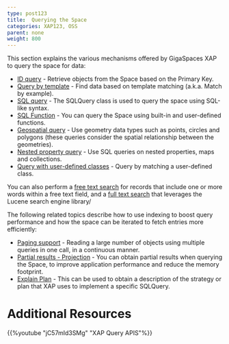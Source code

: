 ```yaml
---
type: post123
title:  Querying the Space
categories: XAP123, OSS
parent: none
weight: 800
---
```






 This section explains the various mechanisms offered by GigaSpaces XAP to query the space for data:
 
- [ID query](./query-by-id.html) - Retrieve objects from the Space based on the Primary Key.
- [Query by template](./query-template-matching.html) - Find data based on template matching (a.k.a. Match by example).
- [SQL query](./query-sql.html) - The SQLQuery class is used to query the space using SQL-like syntax.
- [SQL Function](./query-sql-function.html) - You can query the Space using built-in and user-defined functions.
- [Geospatial query](./query-geospatial.html) - Use geometry data types such as points, circles and polygons (these queries consider the spatial relationship between the geometries).
- [Nested property query](./query-nested-properties.html) - Use SQL queries on nested properties, maps and collections.
- [Query with user-defined classes](./query-user-defined-classes.html) - Query by matching a user-defined class. 
 
You can also perform a [free text search](./query-free-text-search.html) for records that include one or more words within a free text field, and a [full text search](./query-full-text-search.html) that leverages the Lucene search engine library/
 
The following related topics describe how to use indexing to boost query performance and how the space can be iterated to fetch entries more efficiently:

- [Paging support](./query-paging-support-old.html) - Reading a large number of objects using multiple queries in one call, in a continuous manner.
- [Partial results - Projection](./query-partial-results.html) - You can obtain partial results when querying the Space, to improve application performance and reduce the memory footprint.
- [Explain Plan](./query-explainplan.html) - This can be used to obtain a description of the strategy or plan that XAP uses to implement a specific SQLQuery. 

# Additional Resources

{{%youtube "jC57mId3SMg"  "XAP Query APIS"%}}
